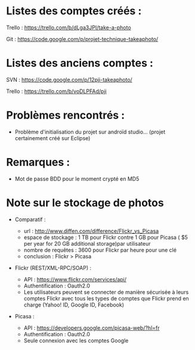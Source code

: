 # Listes des comptes créés : #

Trello : https://trello.com/b/dLga3JPI/take-a-photo

Git : https://code.google.com/p/projet-technique-takeaphoto/

# Listes des anciens comptes : #

SVN : https://code.google.com/p/12pji-takeaphoto/

Trello : https://trello.com/b/voDLPFAd/pji

# Problèmes rencontrés : #

  * Problème d'initialisation du projet sur androïd studio... (projet certainement créé sur Eclipse)

# Remarques : #

  * Mot de passe BDD pour le moment crypté en MD5

# Note sur le stockage de photos #
  * Comparatif :
    * url : http://www.diffen.com/difference/Flickr_vs_Picasa
    * espace de stockage : 1 TB pour Flickr contre 1 GB pour Picasa ( $5 per year for 20 GB additional storage)par utilisateur
    * nombre de requêtes : 3600 pour Flickr par heure pour une clé
    * conclusion : Flickr > Picasa


  * Flickr (REST/XML-RPC/SOAP) :
    * API : https://www.flickr.com/services/api/
    * Authentification : Oauth2.0
    * Les utilisateurs peuvent se connecter de manière sécurisée à leurs comptes Flickr avec tous les types de comptes que Flickr prend en charge (Yahoo! ID, Google ID, Facebook)

  * Picasa :
    * API : https://developers.google.com/picasa-web/?hl=fr
    * Authentification : Oauth2.0
    * Seule connexion avec les comptes Google